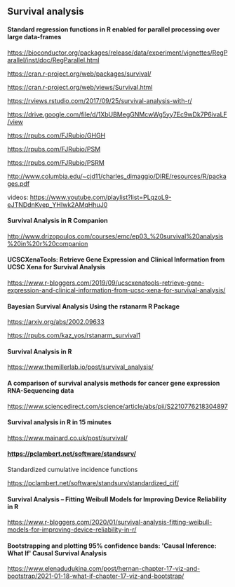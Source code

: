 ## Survival analysis

#### Standard regression functions in R enabled for parallel processing over large data-frames
https://bioconductor.org/packages/release/data/experiment/vignettes/RegParallel/inst/doc/RegParallel.html

https://cran.r-project.org/web/packages/survival/

https://cran.r-project.org/web/views/Survival.html

https://rviews.rstudio.com/2017/09/25/survival-analysis-with-r/

https://drive.google.com/file/d/1XbUBMegGNMcwWg5yy7Ec9wDk7P6ivaLF/view

https://rpubs.com/FJRubio/GHGH

https://rpubs.com/FJRubio/PSM

https://rpubs.com/FJRubio/PSRM

http://www.columbia.edu/~cjd11/charles_dimaggio/DIRE/resources/R/packages.pdf

videos: https://www.youtube.com/playlist?list=PLqzoL9-eJTNDdnKvep_YHIwk2AMqHhuJ0

#### Survival Analysis in R Companion
http://www.drizopoulos.com/courses/emc/ep03_%20survival%20analysis%20in%20r%20companion

#### UCSCXenaTools: Retrieve Gene Expression and Clinical Information from UCSC Xena for Survival Analysis
https://www.r-bloggers.com/2019/09/ucscxenatools-retrieve-gene-expression-and-clinical-information-from-ucsc-xena-for-survival-analysis/

#### Bayesian Survival Analysis Using the rstanarm R Package
https://arxiv.org/abs/2002.09633

https://rpubs.com/kaz_yos/rstanarm_survival1

#### Survival Analysis in R
https://www.themillerlab.io/post/survival_analysis/

#### A comparison of survival analysis methods for cancer gene expression RNA-Sequencing data
https://www.sciencedirect.com/science/article/abs/pii/S2210776218304897


#### Survival analysis in R in 15 minutes
https://www.mainard.co.uk/post/survival/

#### https://pclambert.net/software/standsurv/
Standardized cumulative incidence functions

https://pclambert.net/software/standsurv/standardized_cif/

#### Survival Analysis – Fitting Weibull Models for Improving Device Reliability in R
https://www.r-bloggers.com/2020/01/survival-analysis-fitting-weibull-models-for-improving-device-reliability-in-r/

#### Bootstrapping and plotting 95% confidence bands: 'Causal Inference: What If' Causal Survival Analysis
https://www.elenadudukina.com/post/hernan-chapter-17-viz-and-bootstrap/2021-01-18-what-if-chapter-17-viz-and-bootstrap/
